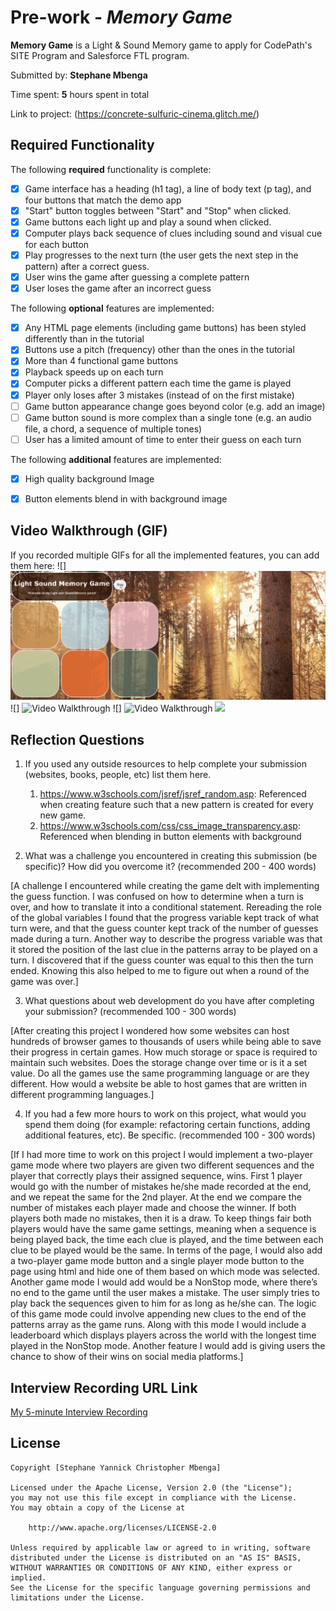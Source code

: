 # Pre-work - *Memory Game*

**Memory Game** is a Light & Sound Memory game to apply for CodePath's SITE Program and Salesforce FTL program. 

Submitted by: **Stephane Mbenga**

Time spent: **5** hours spent in total

Link to project: (https://concrete-sulfuric-cinema.glitch.me/)

## Required Functionality

The following **required** functionality is complete:

* [x] Game interface has a heading (h1 tag), a line of body text (p tag), and four buttons that match the demo app
* [x] "Start" button toggles between "Start" and "Stop" when clicked. 
* [x] Game buttons each light up and play a sound when clicked. 
* [x] Computer plays back sequence of clues including sound and visual cue for each button
* [x] Play progresses to the next turn (the user gets the next step in the pattern) after a correct guess. 
* [x] User wins the game after guessing a complete pattern
* [x] User loses the game after an incorrect guess

The following **optional** features are implemented:

* [x] Any HTML page elements (including game buttons) has been styled differently than in the tutorial
* [x] Buttons use a pitch (frequency) other than the ones in the tutorial
* [x] More than 4 functional game buttons
* [x] Playback speeds up on each turn
* [x] Computer picks a different pattern each time the game is played
* [x] Player only loses after 3 mistakes (instead of on the first mistake)
* [ ] Game button appearance change goes beyond color (e.g. add an image)
* [ ] Game button sound is more complex than a single tone (e.g. an audio file, a chord, a sequence of multiple tones)
* [ ] User has a limited amount of time to enter their guess on each turn

The following **additional** features are implemented:

- [x] High quality background Image
- [x] Button elements blend in with background image


## Video Walkthrough (GIF)

If you recorded multiple GIFs for all the implemented features, you can add them here:
![] <img src='Memory_walkthrough3.gif' title='Video Walkthrough' width='' alt='Video Walkthrough' />
![] <img src='Memory_walkthrough4.gif' title='Video Walkthrough' width='' alt='Video Walkthrough' />
![] <img src='Memory_walkthrough5.gif' title='Video Walkthrough' width='' alt='Video Walkthrough' />
![](gif4-link-here)

## Reflection Questions
1. If you used any outside resources to help complete your submission (websites, books, people, etc) list them here. 
    1. https://www.w3schools.com/jsref/jsref_random.asp: Referenced when creating feature such that a new pattern is created for every new game.
    2. https://www.w3schools.com/css/css_image_transparency.asp: Referenced when blending in button elements with background
    

2. What was a challenge you encountered in creating this submission (be specific)? How did you overcome it? (recommended 200 - 400 words) 
 
 [A challenge I encountered while creating the game delt with implementing the guess function.
 I was confused on how to determine when a turn is over, and how to translate it into a conditional statement.
 Rereading the role of the global variables I found that the progress variable kept track of what turn were, 
 and that the guess counter kept track of the number of guesses made during a turn. Another way to describe the 
 progress variable was that it stored the position of the last clue in the patterns array to be played on a turn. 
 I discovered that if the guess counter was equal to this then the turn ended. Knowing this also helped to me to 
 figure out when a round of the game was over.] 

3. What questions about web development do you have after completing your submission? (recommended 100 - 300 words) 

[After creating this project I wondered how some websites can host hundreds of browser games to thousands of users while being able to save their progress in certain games. How much storage or space is required to maintain such websites. Does the storage change over time or is it a set value. Do 
all the games use the same programming language or are they different. How would a website be able to host games that are
written in different programming languages.] 

4. If you had a few more hours to work on this project, what would you spend them doing (for example: refactoring certain functions, adding additional features, etc). Be specific. (recommended 100 - 300 words) 

[If I had more time to work on this project I would implement a two-player game mode where two players are given two different sequences and the player that correctly plays their assigned sequence, wins. First 1 player would go with the number of mistakes he/she made recorded at the end, and we repeat the same for the 2nd player. At the end we compare the number of mistakes each player made and choose the winner.  If both players both made no mistakes, then it is a draw.  To keep things fair both players would have the same game settings, meaning when a sequence is being played back, the time each clue is played, and the time between each clue to be played would be the same. In terms of the page, I would also add a two-player game mode button and a single player mode button to the page using html and hide one of them based on which mode was selected. Another game mode I would add would be a NonStop mode, where there’s no end to the game until the user makes a mistake. The user simply tries to play back the sequences given to him for as long as he/she can. The logic of this game mode could involve appending new clues to the end of the patterns array as the game runs. Along with this mode I would include a leaderboard which displays players across the world with the longest time played in the NonStop mode. Another feature I would add is giving users the chance to show of their wins on social media platforms.]


## Interview Recording URL Link

[My 5-minute Interview Recording](https://youtu.be/bRPmfKEKdbY)


## License

    Copyright [Stephane Yannick Christopher Mbenga]

    Licensed under the Apache License, Version 2.0 (the "License");
    you may not use this file except in compliance with the License.
    You may obtain a copy of the License at

        http://www.apache.org/licenses/LICENSE-2.0

    Unless required by applicable law or agreed to in writing, software
    distributed under the License is distributed on an "AS IS" BASIS,
    WITHOUT WARRANTIES OR CONDITIONS OF ANY KIND, either express or implied.
    See the License for the specific language governing permissions and
    limitations under the License.
